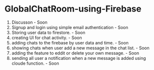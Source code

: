 # GlobalChatRoom-using-Firebase

1. Discusson - Soon
2. Signup and login using simple email authentication - Soon
3. Storing user data to firestore. - Soon
4. creating UI for chat activity. - Soon
5. adding chats to the firebase by user data and time. - Soon
6. showing chats when user add a new message in the chat list. - Soon
7. adding the feature to eddit or delete your own message. - Soon
8. sending all user a notification when a new message is added using cloude function. - Soon
